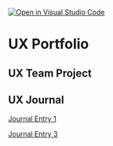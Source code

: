 [![Open in Visual Studio Code](https://classroom.github.com/assets/open-in-vscode-f059dc9a6f8d3a56e377f745f24479a46679e63a5d9fe6f495e02850cd0d8118.svg)](https://classroom.github.com/online_ide?assignment_repo_id=6804848&assignment_repo_type=AssignmentRepo)
# UX Portfolio


## UX Team Project


## UX Journal
[Journal Entry 1](j01)

[Journal Entry 3](j03)


